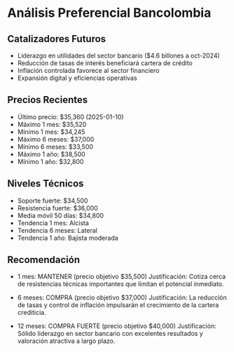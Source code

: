 # Análisis Preferencial Bancolombia

## Catalizadores Futuros
- Liderazgo en utilidades del sector bancario ($4.6 billones a oct-2024)
- Reducción de tasas de interés beneficiará cartera de crédito
- Inflación controlada favorece al sector financiero
- Expansión digital y eficiencias operativas

## Precios Recientes
- Último precio: $35,360 (2025-01-10)
- Máximo 1 mes: $35,520
- Mínimo 1 mes: $34,245
- Máximo 6 meses: $37,000
- Mínimo 6 meses: $33,500
- Máximo 1 año: $38,500
- Mínimo 1 año: $32,800

## Niveles Técnicos
- Soporte fuerte: $34,500
- Resistencia fuerte: $36,000
- Media móvil 50 días: $34,800
- Tendencia 1 mes: Alcista
- Tendencia 6 meses: Lateral
- Tendencia 1 año: Bajista moderada

## Recomendación
- 1 mes: MANTENER (precio objetivo $35,500)
  Justificación: Cotiza cerca de resistencias técnicas importantes que limitan el potencial inmediato.

- 6 meses: COMPRA (precio objetivo $37,000)
  Justificación: La reducción de tasas y control de inflación impulsarán el crecimiento de la cartera crediticia.

- 12 meses: COMPRA FUERTE (precio objetivo $40,000)
  Justificación: Sólido liderazgo en sector bancario con excelentes resultados y valoración atractiva a largo plazo.
